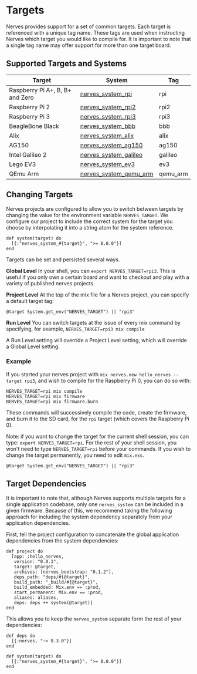 # Targets

Nerves provides support for a set of common targets. Each target is referenced with a unique tag name. These tags are used when instructing Nerves which target you would like to compile for. It is important to note that a single tag name may offer support for more than one target board.

## Supported Targets and Systems

Target | System | Tag
--- | --- | ---
Raspberry Pi A+, B, B+ and Zero | [nerves_system_rpi](https://github.com/nerves-project/nerves_system_rpi) | rpi
Raspberry Pi 2 | [nerves_system_rpi2](https://github.com/nerves-project/nerves_system_rpi2) | rpi2
Raspberry Pi 3 | [nerves_system_rpi3](https://github.com/nerves-project/nerves_system_rpi3) | rpi3
BeagleBone Black | [nerves_system_bbb](https://github.com/nerves-project/nerves_system_bbb) | bbb
Alix | [nerves_system_alix](https://github.com/nerves-project/nerves_system_alix) | alix
AG150 | [nerves_system_ag150](https://github.com/nerves-project/nerves_system_ag150) | ag150
Intel Galileo 2 | [nerves_system_galileo](https://github.com/nerves-project/nerves_system_galileo) | galileo
Lego EV3 | [nerves_system_ev3](https://github.com/nerves-project/nerves_system_ev3) | ev3
QEmu Arm | [nerves_system_qemu_arm](https://github.com/nerves-project/nerves_system_qemu_arm) | qemu_arm

## Changing Targets

Nerves projects are configured to allow you to switch between targets by changing the value for the environment variable `NERVES_TARGET`. We configure our project to include the correct system for the target you choose by interpolating it into a string atom for the system reference.

```
def system(target) do
  [{:"nerves_system_#{target}", ">= 0.0.0"}]
end
```

Targets can be set and persisted several ways.

**Global Level** In your shell, you can `export NERVES_TARGET=rpi3`. This is useful if you only own a certain board and want to checkout and play with a variety of published nerves projects.

**Project Level** At the top of the mix file for a Nerves project, you can specify a default target tag:
```
@target System.get_env("NERVES_TARGET") || "rpi3"
```

**Run Level** You can switch targets at the issue of every mix command by specifying, for example, `NERVES_TARGET=rpi3 mix compile`

A Run Level setting will override a Project Level setting, which will override a Global Level setting.

### Example

If you started your nerves project with `mix nerves.new hello_nerves --target rpi3`, and wish to compile for the Raspberry Pi 0, you can do so with:

```
NERVES_TARGET=rpi mix compile
NERVES_TARGET=rpi mix firmware
NERVES_TARGET=rpi mix firmware.burn
```

These commands will successively compile the code, create the firmware, and burn it to the SD card, for the `rpi` target (which covers the Raspberry Pi 0).

Note: if you want to change the target for the current shell session, you can type: `export NERVES_TARGET=rpi`. For the rest of your shell session, you won't need to type `NERVES_TARGET=rpi` before your commands. If you wish to change the target permanently, you need to edit `mix.exs`.

```
@target System.get_env("NERVES_TARGET") || "rpi3"
```

## Target Dependencies

It is important to note that, although Nerves supports multiple targets for a single application codebase, only one `nerves_system` can be included in a given firmware. Because of this, we recommend taking the following approach for including the system dependency separately from your application dependencies.

First, tell the project configuration to concatenate the global application dependencies from the system dependencies:

```
def project do
  [app: :hello_nerves,
   version: "0.0.1",
   target: @target,
   archives: [nerves_bootstrap: "0.1.2"],
   deps_path: "deps/#{@target}",
   build_path: "_build/#{@target}",
   build_embedded: Mix.env == :prod,
   start_permanent: Mix.env == :prod,
   aliases: aliases,
   deps: deps ++ system(@target)]
end
```

This allows you to keep the `nerves_system` separate form the rest of your dependencies:

```
def deps do
  [{:nerves, "~> 0.3.0"}]
end

def system(target) do
  [{:"nerves_system_#{target}", ">= 0.0.0"}]
end
```
